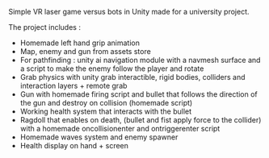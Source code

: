 Simple VR laser game versus bots in Unity made for a university project.

The project includes :

- Homemade left hand grip animation
- Map, enemy and gun from assets store
- For pathfinding : unity ai navigation module with a navmesh surface and a script to make the enemy follow the player and rotate
- Grab physics with unity grab interactible, rigid bodies, colliders and interaction layers + remote grab
- Gun with homemade firing script and bullet that follows the direction of the gun and destroy on collision (homemade script)
- Working health system that interacts with the bullet
- Ragdoll that enables on death, (bullet and fist apply force to the collider) with a homemade oncollisionenter and ontriggerenter script
- Homemade waves system and enemy spawner
- Health display on hand + screen
